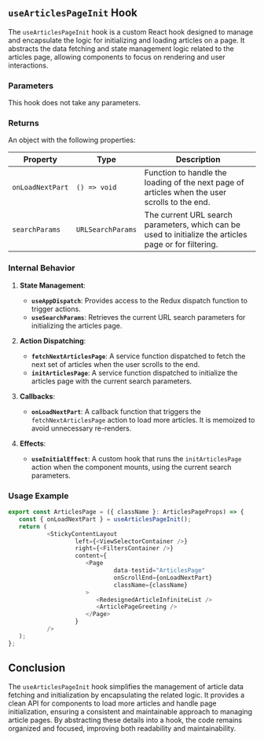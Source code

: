 ## `useArticlesPageInit` Hook

The `useArticlesPageInit` hook is a custom React hook designed to manage and encapsulate the logic for initializing and loading articles on a page. It abstracts the data fetching and state management logic related to the articles page, allowing components to focus on rendering and user interactions.

### Parameters

This hook does not take any parameters.

### Returns

An object with the following properties:

| Property            | Type                    | Description                                                                                               |
|---------------------|-------------------------|-----------------------------------------------------------------------------------------------------------|
| `onLoadNextPart`    | `() => void`            | Function to handle the loading of the next page of articles when the user scrolls to the end.            |
| `searchParams`      | `URLSearchParams`       | The current URL search parameters, which can be used to initialize the articles page or for filtering.    |

### Internal Behavior

1. **State Management**:
    - **`useAppDispatch`**: Provides access to the Redux dispatch function to trigger actions.
    - **`useSearchParams`**: Retrieves the current URL search parameters for initializing the articles page.

2. **Action Dispatching**:
    - **`fetchNextArticlesPage`**: A service function dispatched to fetch the next set of articles when the user scrolls to the end.
    - **`initArticlesPage`**: A service function dispatched to initialize the articles page with the current search parameters.

3. **Callbacks**:
    - **`onLoadNextPart`**: A callback function that triggers the `fetchNextArticlesPage` action to load more articles. It is memoized to avoid unnecessary re-renders.

4. **Effects**:
    - **`useInitialEffect`**: A custom hook that runs the `initArticlesPage` action when the component mounts, using the current search parameters.

### Usage Example

```typescript jsx
export const ArticlesPage = ({ className }: ArticlesPageProps) => {
   const { onLoadNextPart } = useArticlesPageInit();
   return (
           <StickyContentLayout
                   left={<ViewSelectorContainer />}
                   right={<FiltersContainer />}
                   content={
                      <Page
                              data-testid="ArticlesPage"
                              onScrollEnd={onLoadNextPart}
                              className={className}
                      >
                         <RedesignedArticleInfiniteList />
                         <ArticlePageGreeting />
                      </Page>
                   }
           />
   );
};
```

## Conclusion 
The `useArticlesPageInit` hook simplifies the management of article data fetching and initialization by encapsulating the related logic. It provides a clean API for components to load more articles and handle page initialization, ensuring a consistent and maintainable approach to managing article pages. By abstracting these details into a hook, the code remains organized and focused, improving both readability and maintainability.
